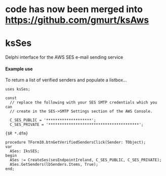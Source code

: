 # code has now been merged into https://github.com/gmurt/ksAws



# ksSes
Delphi interface for the AWS SES e-mail sending service

#### Example use

To return a list of verified senders and populate a listbox...

```
uses ksSes;

const
  // replace the following with your SES SMTP credentials which you can
  // create in the SES->SMTP Settings section of the AWS Console.

  C_SES_PUBLIC = '********************';
  C_SES_PRIVATE = '****************************************';

{$R *.dfm}

procedure TForm10.btnGetVerifiedSendersClick(Sender: TObject);
var
  ASes: IksSES;
begin
  ASes := CreateSes(sesEndpointIreland, C_SES_PUBLIC, C_SES_PRIVATE);
  ASes.GetSenders(lbSenders.Items, True);
end;
 ```
